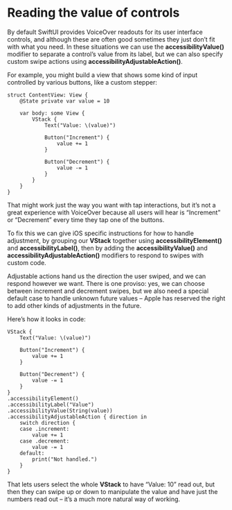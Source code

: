 # Reading the value of controls

By default SwiftUI provides VoiceOver readouts for its user interface controls, and although these are often good sometimes they just don’t fit with what you need. In these situations we can use the **accessibilityValue()** modifier to separate a control’s value from its label, but we can also specify custom swipe actions using **accessibilityAdjustableAction()**.

For example, you might build a view that shows some kind of input controlled by various buttons, like a custom stepper:
```
struct ContentView: View {
    @State private var value = 10

    var body: some View {
        VStack {
            Text("Value: \(value)")

            Button("Increment") {
                value += 1
            }

            Button("Decrement") {
                value -= 1
            }
        }
    }
}
```
That might work just the way you want with tap interactions, but it’s not a great experience with VoiceOver because all users will hear is “Increment” or “Decrement” every time they tap one of the buttons.

To fix this we can give iOS specific instructions for how to handle adjustment, by grouping our **VStack** together using **accessibilityElement()** and **accessibilityLabel()**, then by adding the **accessibilityValue()** and **accessibilityAdjustableAction()** modifiers to respond to swipes with custom code.

Adjustable actions hand us the direction the user swiped, and we can respond however we want. There is one proviso: yes, we can choose between increment and decrement swipes, but we also need a special default case to handle unknown future values – Apple has reserved the right to add other kinds of adjustments in the future.

Here’s how it looks in code:
```
VStack {
    Text("Value: \(value)")

    Button("Increment") {
        value += 1
    }

    Button("Decrement") {
        value -= 1
    }
}
.accessibilityElement()
.accessibilityLabel("Value")
.accessibilityValue(String(value))    
.accessibilityAdjustableAction { direction in
    switch direction {
    case .increment:
        value += 1
    case .decrement:
        value -= 1
    default:
        print("Not handled.")
    }
}
```
That lets users select the whole **VStack** to have “Value: 10” read out, but then they can swipe up or down to manipulate the value and have just the numbers read out – it’s a much more natural way of working.